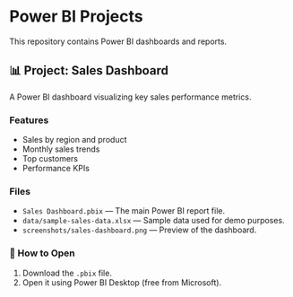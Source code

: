 # Power BI Projects

This repository contains Power BI dashboards and reports.

## 📊 Project: Sales Dashboard

A Power BI dashboard visualizing key sales performance metrics.

### Features
- Sales by region and product
- Monthly sales trends
- Top customers
- Performance KPIs

### Files
- `Sales Dashboard.pbix` — The main Power BI report file.
- `data/sample-sales-data.xlsx` — Sample data used for demo purposes.
- `screenshots/sales-dashboard.png` — Preview of the dashboard.

### 🔗 How to Open
1. Download the `.pbix` file.
2. Open it using Power BI Desktop (free from Microsoft).
